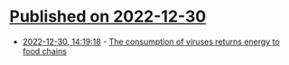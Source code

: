 # [Published on 2022-12-30](index.md)

* [2022-12-30, 14:19:18](https://news.ycombinator.com/item?id=34185191) - [The consumption of viruses returns energy to food chains](https://www.pnas.org/doi/10.1073/pnas.2215000120)
